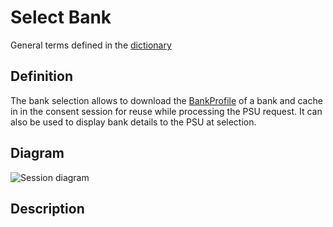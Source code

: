 # Select Bank

General terms defined in the [dictionary](terminology.md)

## Definition
The bank selection allows to download the [BankProfile](terminology.md#BankProfile) of a bank and cache in in the consent session for reuse while processing the PSU request. It can also be used to display bank details to the PSU at selection.

## Diagram

![Session diagram](http://www.plantuml.com/plantuml/proxy?src=https://raw.githubusercontent.com/adorsys/open-banking-gateway/gh-pages/docs/architecture/diagrams/useCases/3-selectBank.puml&fmt=svg&vvv=1&sanitize=true)  

## Description
